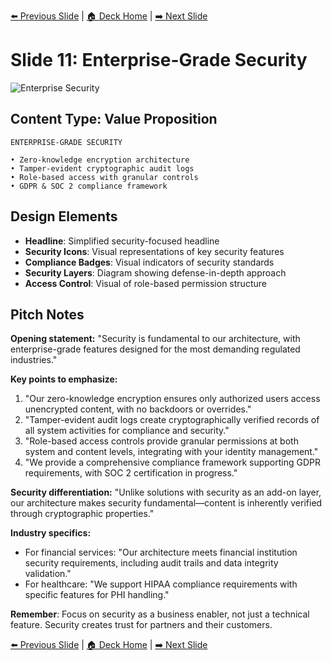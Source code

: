 <!-- Navigation Header -->
[⬅️ Previous Slide](slide10.md) | [🏠 Deck Home](../README.md) | [➡️ Next Slide](slide12.md)

# Slide 11: Enterprise-Grade Security

![Enterprise Security](../images/slide11.png)

## Content Type: Value Proposition

```
ENTERPRISE-GRADE SECURITY

• Zero-knowledge encryption architecture
• Tamper-evident cryptographic audit logs
• Role-based access with granular controls
• GDPR & SOC 2 compliance framework
```

## Design Elements

- **Headline**: Simplified security-focused headline
- **Security Icons**: Visual representations of key security features
- **Compliance Badges**: Visual indicators of security standards
- **Security Layers**: Diagram showing defense-in-depth approach
- **Access Control**: Visual of role-based permission structure

## Pitch Notes

**Opening statement:**
"Security is fundamental to our architecture, with enterprise-grade features designed for the most demanding regulated industries."

**Key points to emphasize:**
1. "Our zero-knowledge encryption ensures only authorized users access unencrypted content, with no backdoors or overrides."
2. "Tamper-evident audit logs create cryptographically verified records of all system activities for compliance and security."
3. "Role-based access controls provide granular permissions at both system and content levels, integrating with your identity management."
4. "We provide a comprehensive compliance framework supporting GDPR requirements, with SOC 2 certification in progress."

**Security differentiation:**
"Unlike solutions with security as an add-on layer, our architecture makes security fundamental—content is inherently verified through cryptographic properties."

**Industry specifics:**
- For financial services: "Our architecture meets financial institution security requirements, including audit trails and data integrity validation."
- For healthcare: "We support HIPAA compliance requirements with specific features for PHI handling."

**Remember**: Focus on security as a business enabler, not just a technical feature. Security creates trust for partners and their customers.

<!-- Navigation Footer -->
[⬅️ Previous Slide](slide10.md) | [🏠 Deck Home](../README.md) | [➡️ Next Slide](slide12.md)